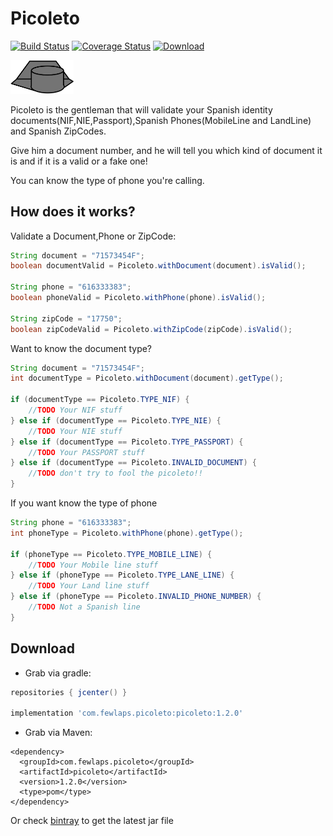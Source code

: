 # Picoleto 
[![Build Status](https://travis-ci.org/Fewlaps/Picoleto.svg?branch=master)](https://travis-ci.org/Fewlaps/Picoleto)
[![Coverage Status](https://coveralls.io/repos/github/Fewlaps/Picoleto/badge.svg)](https://coveralls.io/github/Fewlaps/Picoleto)
[ ![Download](https://api.bintray.com/packages/fewlaps/maven/picoleto/images/download.svg) ](https://bintray.com/fewlaps/maven/picoleto/_latestVersion)

<img src="icon.png" width="20%"/>

Picoleto is the gentleman that will validate your Spanish identity documents(NIF,NIE,Passport),Spanish Phones(MobileLine and LandLine) and Spanish ZipCodes.

Give him a document number, and he will tell you which kind of document it is and if it is a valid or a fake one!

You can know the type of phone you're calling.

## How does it works?

Validate a Document,Phone or ZipCode:

```java
String document = "71573454F";
boolean documentValid = Picoleto.withDocument(document).isValid();

String phone = "616333383";
boolean phoneValid = Picoleto.withPhone(phone).isValid();

String zipCode = "17750";
boolean zipCodeValid = Picoleto.withZipCode(zipCode).isValid();
```

Want to know the document type?

```java
String document = "71573454F";
int documentType = Picoleto.withDocument(document).getType();

if (documentType == Picoleto.TYPE_NIF) {
    //TODO Your NIF stuff
} else if (documentType == Picoleto.TYPE_NIE) {
    //TODO Your NIE stuff
} else if (documentType == Picoleto.TYPE_PASSPORT) {
    //TODO Your PASSPORT stuff
} else if (documentType == Picoleto.INVALID_DOCUMENT) {
    //TODO don't try to fool the picoleto!!
}
```

If you want know the type of phone

```java
String phone = "616333383";
int phoneType = Picoleto.withPhone(phone).getType();

if (phoneType == Picoleto.TYPE_MOBILE_LINE) {
    //TODO Your Mobile line stuff
} else if (phoneType == Picoleto.TYPE_LANE_LINE) {
    //TODO Your Land line stuff
} else if (phoneType == Picoleto.INVALID_PHONE_NUMBER) {
    //TODO Not a Spanish line
}
```
## Download

- Grab via gradle:

```groovy
repositories { jcenter() }

implementation 'com.fewlaps.picoleto:picoleto:1.2.0'
```

- Grab via Maven:

```
<dependency>
  <groupId>com.fewlaps.picoleto</groupId>
  <artifactId>picoleto</artifactId>
  <version>1.2.0</version>
  <type>pom</type>
</dependency>
```

Or check [bintray](https://bintray.com/fewlaps/maven/picoleto/) to get the latest jar file
